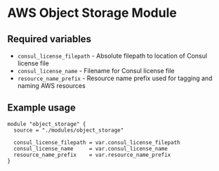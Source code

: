 # AWS Object Storage Module

## Required variables

* `consul_license_filepath` - Absolute filepath to location of Consul license file
* `consul_license_name` - Filename for Consul license file
* `resource_name_prefix` - Resource name prefix used for tagging and naming AWS resources

## Example usage

```hcl
module "object_storage" {
  source = "./modules/object_storage"

  consul_license_filepath = var.consul_license_filepath
  consul_license_name     = var.consul_license_name
  resource_name_prefix    = var.resource_name_prefix
}
```
